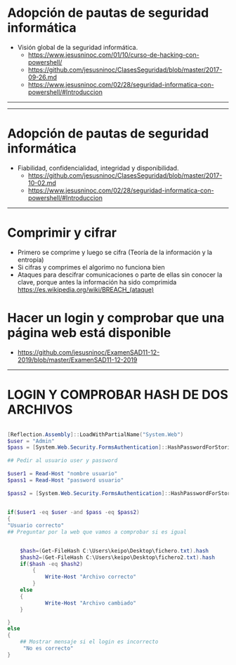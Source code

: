 # Adopción de pautas de seguridad informática
- Visión global de la seguridad informática. 
  - https://www.jesusninoc.com/01/10/curso-de-hacking-con-powershell/
  - https://github.com/jesusninoc/ClasesSeguridad/blob/master/2017-09-26.md
  - https://www.jesusninoc.com/02/28/seguridad-informatica-con-powershell/#Introduccion

----------------
----------------

# Adopción de pautas de seguridad informática
- Fiabilidad, confidencialidad, integridad y disponibilidad. 
  - https://github.com/jesusninoc/ClasesSeguridad/blob/master/2017-10-02.md
  - https://www.jesusninoc.com/02/28/seguridad-informatica-con-powershell/#Introduccion

----------------

# Comprimir y cifrar
- Primero se comprime y luego se cifra (Teoría de la información y la entropía)
- Si cifras y comprimes el algorimo no funciona bien
- Ataques para descifrar comunicaciones o parte de ellas sin conocer la clave, porque antes la información ha sido comprimida
https://es.wikipedia.org/wiki/BREACH_(ataque)

# Hacer un login y comprobar que una página web está disponible
* https://github.com/jesusninoc/ExamenSAD11-12-2019/blob/master/ExamenSAD11-12-2019


---------------------------------------------------------------------------------------------------------------
# LOGIN Y COMPROBAR HASH DE DOS ARCHIVOS

```powershell

[Reflection.Assembly]::LoadWithPartialName("System.Web")
$user = "Admin"
$pass = [System.Web.Security.FormsAuthentication]::HashPasswordForStoringInConfigFile("1234", "SHA1")
 
## Pedir al usuario user y password
 
$user1 = Read-Host "nombre usuario"
$pass1 = Read-Host "password usuario"
 
$pass2 = [System.Web.Security.FormsAuthentication]::HashPasswordForStoringInConfigFile($pass1, "SHA1")

 
if($user1 -eq $user -and $pass -eq $pass2)
{
"Usuario correcto"
## Preguntar por la web que vamos a comprobar si es igual


    $hash=(Get-FileHash C:\Users\keipo\Desktop\fichero.txt).hash
    $hash2=(Get-FileHash C:\Users\keipo\Desktop\fichero2.txt).hash
    if($hash -eq $hash2)
        {
            Write-Host "Archivo correcto"
        }
    else
    {
            Write-Host "Archivo cambiado"
    }

}
else
{
    ## Mostrar mensaje si el login es incorrecto
     "No es correcto"
}
```
